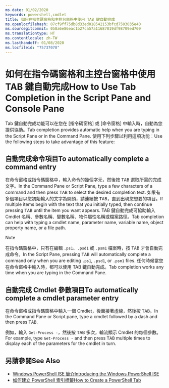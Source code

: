 ```yaml
---
ms.date: 01/02/2020
keywords: powershell,cmdlet
title: 如何在指令碼窗格和主控台窗格中使用 TAB 鍵自動完成
ms.openlocfilehash: 07cf9ff75db8d33ed018542153bfcd7503035e40
ms.sourcegitcommit: 058a6e86eac1b27ca57a11687019df98709ed709
ms.translationtype: HT
ms.contentlocale: zh-TW
ms.lasthandoff: 01/08/2020
ms.locfileid: "75737078"
---
```

# <a name="how-to-use-tab-completion-in-the-script-pane-and-console-pane"></a><span data-ttu-id="79a58-103">如何在指令碼窗格和主控台窗格中使用 TAB 鍵自動完成</span><span class="sxs-lookup"><span data-stu-id="79a58-103">How to Use Tab Completion in the Script Pane and Console Pane</span></span>

<span data-ttu-id="79a58-104">Tab 鍵自動完成功能可以在您在 [指令碼窗格] 或 [命令窗格] 中輸入時，自動為您提供協助。</span><span class="sxs-lookup"><span data-stu-id="79a58-104">Tab completion provides automatic help when you are typing in the Script Pane or in the Command Pane.</span></span> <span data-ttu-id="79a58-105">使用下列步驟以利用這項功能︰</span><span class="sxs-lookup"><span data-stu-id="79a58-105">Use the following steps to take advantage of this feature:</span></span>

## <a name="to-automatically-complete-a-command-entry"></a><span data-ttu-id="79a58-106">自動完成命令項目</span><span class="sxs-lookup"><span data-stu-id="79a58-106">To automatically complete a command entry</span></span>

<span data-ttu-id="79a58-107">在命令窗格或指令碼窗格中，輸入命令的幾個字元，然後按 <kbd>TAB</kbd> 選取所需的完成文字。</span><span class="sxs-lookup"><span data-stu-id="79a58-107">In the Command Pane or Script Pane, type a few characters of a command and then press <kbd>TAB</kbd> to select the desired completion text.</span></span> <span data-ttu-id="79a58-108">如果有多個項目以您初始輸入的文字為開頭，請連續按 <kbd>TAB</kbd>，直到出現您想要的項目。</span><span class="sxs-lookup"><span data-stu-id="79a58-108">If multiple items begin with the text that you initially typed, then continue pressing <kbd>TAB</kbd> until the item you want appears.</span></span> <span data-ttu-id="79a58-109">TAB 鍵自動完成可協助輸入 Cmdlet 名稱、參數名稱、變數名稱、物件屬性名稱或檔案路徑。</span><span class="sxs-lookup"><span data-stu-id="79a58-109">Tab completion can help with typing a cmdlet name, parameter name, variable name, object property name, or a file path.</span></span>

> [!NOTE]
> <span data-ttu-id="79a58-110">在指令碼窗格中，只有在編輯 `.ps1`、`.psd1` 或 `.psm1` 檔案時，按 <kbd>TAB</kbd> 才會自動完成命令。</span><span class="sxs-lookup"><span data-stu-id="79a58-110">In the Script Pane, pressing <kbd>TAB</kbd> will automatically complete a command only when you are editing `.ps1`, `.psd1`, or `.psm1` files.</span></span> <span data-ttu-id="79a58-111">任何時候當您在命令窗格中輸入時，都可以使用 TAB 鍵自動完成。</span><span class="sxs-lookup"><span data-stu-id="79a58-111">Tab completion works any time when you are typing in the Command Pane.</span></span>

## <a name="to-automatically-complete-a-cmdlet-parameter-entry"></a><span data-ttu-id="79a58-112">自動完成 Cmdlet 參數項目</span><span class="sxs-lookup"><span data-stu-id="79a58-112">To automatically complete a cmdlet parameter entry</span></span>

<span data-ttu-id="79a58-113">在命令窗格或指令碼窗格中輸入一個 Cmdlet，後面接著虛線，然後按 <kbd>TAB</kbd>。</span><span class="sxs-lookup"><span data-stu-id="79a58-113">In the Command Pane or Script pane, type a cmdlet followed by a dash and then press <kbd>TAB</kbd>.</span></span>

<span data-ttu-id="79a58-114">例如，輸入 `Get-Process -`，然後按 <kbd>TAB</kbd> 多次，輪流顯示 Cmdlet 的每個參數。</span><span class="sxs-lookup"><span data-stu-id="79a58-114">For example, type `Get-Process -` and then press <kbd>TAB</kbd> multiple times to display each of the parameters for the cmdlet in turn.</span></span>

## <a name="see-also"></a><span data-ttu-id="79a58-115">另請參閱</span><span class="sxs-lookup"><span data-stu-id="79a58-115">See Also</span></span>

- [<span data-ttu-id="79a58-116">Windows PowerShell ISE 簡介</span><span class="sxs-lookup"><span data-stu-id="79a58-116">Introducing the Windows PowerShell ISE</span></span>](Introducing-the-Windows-PowerShell-ISE.md)
- [<span data-ttu-id="79a58-117">如何建立 PowerShell 索引標籤</span><span class="sxs-lookup"><span data-stu-id="79a58-117">How to Create a PowerShell Tab</span></span>](How-to-Create-a-PowerShell-Tab-in-Windows-PowerShell-ISE.md)
